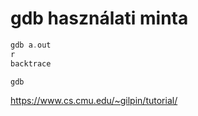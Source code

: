 # gdb használati minta

````C
gdb a.out
r
backtrace
````
````C
gdb
````

https://www.cs.cmu.edu/~gilpin/tutorial/
